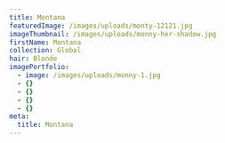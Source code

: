 ```yaml
---
title: Montana
featuredImage: /images/uploads/monty-12121.jpg
imageThumbnail: /images/uploads/monny-her-shadow.jpg
firstName: Montana
collection: Global
hair: Blonde
imagePortfolio:
  - image: /images/uploads/monny-1.jpg
  - {}
  - {}
  - {}
  - {}
meta:
  title: Montana
---
```


